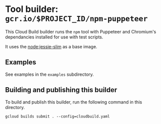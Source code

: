 # Tool builder: `gcr.io/$PROJECT_ID/npm-puppeteer`

This Cloud Build builder runs the `npm` tool with Puppeteer and Chromium's dependancies installed for use with test scripts. 

It uses the [node:jessie-slim](https://hub.docker.com/_/node) as a base image. 

## Examples

See examples in the `examples` subdirectory.

## Building and publishing this builder

To build and publish this builder, run the following command in this directory.

```
gcloud builds submit . --config=cloudbuild.yaml
```
